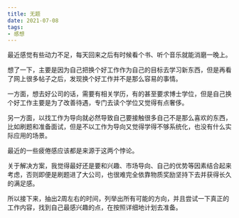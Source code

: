 ```yaml
---
title: 无题
date: 2021-07-08
tags:
- 感想
---
```


最近感觉有些动力不足，每天回来之后有时候看个书、听个音乐就能消磨一晚上。

想了一下，主要是因为自己把换个好工作作为自己的目标去学习新东西，但是再看了网上很多帖子之后，发现换个好工作并不是那么容易的事情。

一方面，想去好公司的话，需要有相关学历，有的甚至要求博士学位，但是自己换个好工作主要是为了改善待遇，专门去读个学位又觉得有点奢侈。

另一方面，以找工作为导向就必然导致自己要接触很多自己不是那么喜欢的东西，比如刷题和准备面试，但是不以工作为导向又觉得学得不够系统化，也没有什么实际应用的场景。

最近的一些疲倦感应该都是来源于这两个悖论。

关于解决方案，我觉得最好还是要和兴趣、市场导向、自己的优势等因素结合起来考虑，否则即便是刷题进了大公司，也很难完全依靠物质奖励坚持下去并获得长久的满足感。

所以接下来，抽出2周左右的时间，列举出所有可能的方向，并且尝试一下真正的工作内容，找到自己最感兴趣的点，在按照详细地计划去准备。
